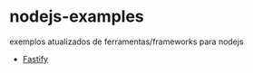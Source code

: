 # nodejs-examples

exemplos atualizados de ferramentas/frameworks para nodejs

- [Fastify](/api-frameworks/fastify/README.md)
